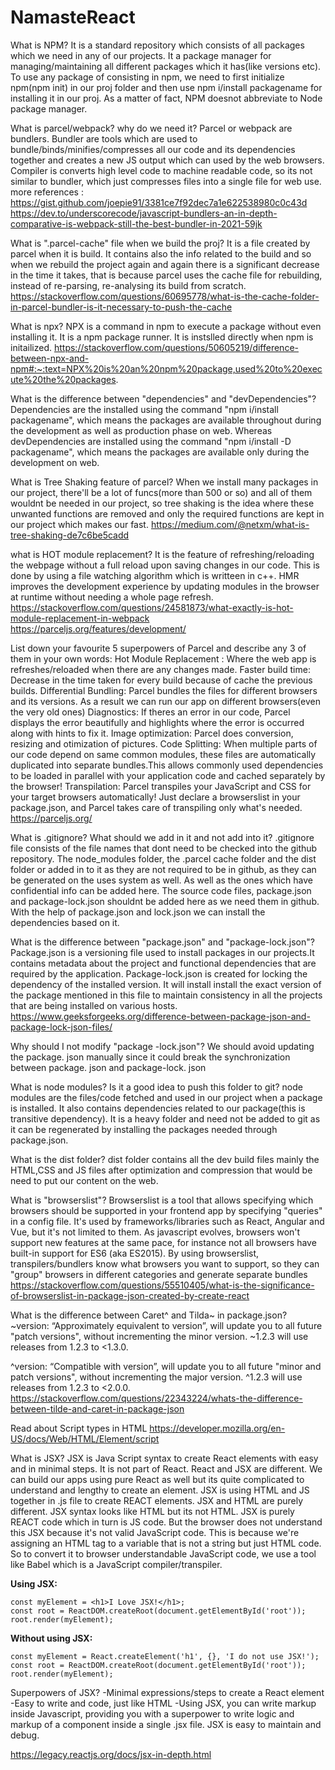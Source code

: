 # NamasteReact
What is NPM?
It is a standard repository which consists of all packages which we need in any of our projects. It a package manager for managing/maintaining all different packages which it has(like versions etc). To use any package of consisting in npm, we need to first initialize npm(npm init) in our proj folder and then use npm i/install packagename for installing it in our proj. As a matter of fact, NPM doesnot abbreviate to Node package manager.

What is parcel/webpack? why do we need it?
Parcel or webpack are bundlers. Bundler are tools which are used to bundle/binds/minifies/compresses all our code and its dependencies together and creates a new JS output which can used by the web browsers. Compiler is converts high level code to machine readable code, so its not similar to bundler, which just compresses files into a single file for web use. 
more references : https://gist.github.com/joepie91/3381ce7f92dec7a1e622538980c0c43d
https://dev.to/underscorecode/javascript-bundlers-an-in-depth-comparative-is-webpack-still-the-best-bundler-in-2021-59jk

What is ".parcel-cache" file when we build the proj?
It is a file created by parcel when it is build. It contains also the info related to the build and so when we rebuild the project again and again there is a significant decrease in the time it takes, that is because parcel uses the cache file for rebuilding, instead of re-parsing, re-analysing its build from scratch.
https://stackoverflow.com/questions/60695778/what-is-the-cache-folder-in-parcel-bundler-is-it-necessary-to-push-the-cache

What is npx?
NPX is a command in npm to execute a package without even installing it. It is a npm package runner. It is instslled directly when npm is initailized.
https://stackoverflow.com/questions/50605219/difference-between-npx-and-npm#:~:text=NPX%20is%20an%20npm%20package,used%20to%20execute%20the%20packages.

What is the difference between "dependencies" and "devDependencies"?
Dependencies are the installed using the command "npm i/install packagename", which means the packages are available throughout during the development as well as production phase on web. Whereas devDependencies are installed using the command "npm i/install -D packagename", which means the packages are available only during the development on web.

What is Tree Shaking feature of parcel?
When we install many packages in our project, there'll be a lot of funcs(more than 500 or so) and all of them wouldnt be needed in our project, so tree shaking is the idea where these unwanted functions are removed and only the required functions are kept in our project which makes our fast.
https://medium.com/@netxm/what-is-tree-shaking-de7c6be5cadd

what is HOT module replacement?
It is the feature of refreshing/reloading the webpage without a full reload upon saving changes in our code. This is done by using a file watching algorithm which is writteen in c++. HMR improves the development experience by updating modules in the browser at runtime without needing a whole page refresh.
https://stackoverflow.com/questions/24581873/what-exactly-is-hot-module-replacement-in-webpack
https://parceljs.org/features/development/

List down your favourite 5 superpowers of Parcel and describe any 3 of them in your own words:
Hot Module Replacement : Where the web app is refreshes/reloaded when there are any changes made.
Faster build time: Decrease in the time taken for every build because of cache the previous builds.
Differential Bundling: Parcel bundles the files for different browsers and its versions. As a result we can run our app on different browsers(even the very old ones)
Diagnostics: If theres an error in our code, Parcel displays the error beautifully and highlights where the error is occurred along with hints to fix it.
Image optimization: Parcel does conversion, resizing and otimization of pictures.
Code Splitting: When multiple parts of our code depend on same common modules, these files are automatically duplicated into separate bundles.This allows commonly used dependencies to be loaded in parallel with your application code and cached separately by the browser!
Transpilation: Parcel transpiles your JavaScript and CSS for your target browsers automatically! Just declare a browserslist in your package.json, and Parcel takes care of transpiling only what's needed.
https://parceljs.org/

What is .gitignore? What should we add in it and not add into it?
.gitignore file consists of the file names that dont need to be checked into the github repository. The node_modules folder, the .parcel cache folder and the dist folder or added in to it as they are not required to be in github, as they can be generated on the uses system as well. As well as the ones which have confidential info can be added here. The source code files, package.json and package-lock.json shouldnt be added here as we need them in github. With the help of package.json and lock.json we can install the dependencies based on it.

What is the difference  between "package.json" and "package-lock.json"?
Package.json is a versioning file used to install packages in our projects.It contains metadata about the project and functional dependencies that are required by the application.
Package-lock.json is created for locking the dependency of the installed version. It will install install the exact version of the package mentioned in this file to maintain consistency in all the projects that are being installed on various hosts.
https://www.geeksforgeeks.org/difference-between-package-json-and-package-lock-json-files/

Why should I not modify "package -lock.json"?
We should avoid updating the package. json manually since it could break the synchronization between package. json and package-lock. json

What is node modules? Is it a good idea to push this folder to git?
node modules are the files/code fetched and used in our project when a package is installed. It also contains dependencies related to our package(this is transitive dependency). It is a heavy folder and need not be added to git as it can be regenerated by installing the packages needed through package.json.

What is the dist folder?
dist folder contains all the dev build files mainly the HTML,CSS and JS files after optimization and compression that would be need to put our content on the web.

What is "browserslist"?
Browserslist is a tool that allows specifying which browsers should be supported in your frontend app by specifying "queries" in a config file. It's used by frameworks/libraries such as React, Angular and Vue, but it's not limited to them.
As javascript evolves, browsers won't support new features at the same pace, for instance not all browsers have built-in support for ES6 (aka ES2015). By using browserslist, transpilers/bundlers know what browsers you want to support, so they can "group" browsers in different categories and generate separate bundles
https://stackoverflow.com/questions/55510405/what-is-the-significance-of-browserslist-in-package-json-created-by-create-react

What is the difference between Caret^ and Tilda~ in package.json?
~version: “Approximately equivalent to version”, will update you to all future "patch versions", without incrementing the minor version. ~1.2.3 will use releases from 1.2.3 to <1.3.0.

^version: “Compatible with version”, will update you to all future "minor and patch versions", without incrementing the major version. ^1.2.3 will use releases from 1.2.3 to <2.0.0.
https://stackoverflow.com/questions/22343224/whats-the-difference-between-tilde-and-caret-in-package-json

Read about Script types in HTML
https://developer.mozilla.org/en-US/docs/Web/HTML/Element/script

What is JSX?
JSX is Java Script syntax to create React elements with easy and in minimal steps. It is not part of React. React and JSX are different. We can build our apps using pure React as well but its quite complicated to understand and lengthy to create an element. 
JSX is using HTML and JS together in .js file to create REACT elements. JSX and HTML are purely different. JSX syntax looks like HTML but its not HTML.
JSX is purely REACT code which in turn is JS code. But the browser does not understand this JSX because it's not valid JavaScript code. This is because we're assigning an HTML tag to a variable that is not a string but just HTML code.
So to convert it to browser understandable JavaScript code, we use a tool like Babel which is a JavaScript compiler/transpiler.

**Using JSX:**

```
const myElement = <h1>I Love JSX!</h1>;
const root = ReactDOM.createRoot(document.getElementById('root'));
root.render(myElement);
```

**Without using JSX:**

```
const myElement = React.createElement('h1', {}, 'I do not use JSX!');
const root = ReactDOM.createRoot(document.getElementById('root'));
root.render(myElement);
```


Superpowers of JSX?
-Minimal expressions/steps to create a React element
-Easy to write and code, just like  HTML 
-Using JSX, you can write markup inside Javascript, providing you with a superpower to write logic and markup of a component inside a single .jsx file. JSX is easy to maintain and debug.


https://legacy.reactjs.org/docs/jsx-in-depth.html

